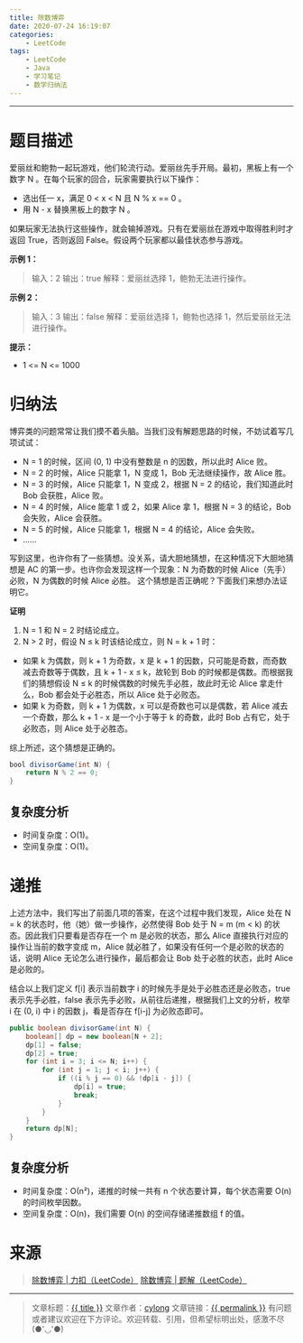 ```yaml
---
title: 除数博弈
date: 2020-07-24 16:19:07
categories:
    - LeetCode
tags:
    - LeetCode
    - Java
    - 学习笔记
    - 数学归纳法
---
```

---

# 题目描述

爱丽丝和鲍勃一起玩游戏，他们轮流行动。爱丽丝先手开局。最初，黑板上有一个数字 N 。在每个玩家的回合，玩家需要执行以下操作：

* 选出任一 x，满足 0 < x < N 且 N % x == 0 。
* 用 N - x 替换黑板上的数字 N 。

如果玩家无法执行这些操作，就会输掉游戏。只有在爱丽丝在游戏中取得胜利时才返回 True，否则返回 False。假设两个玩家都以最佳状态参与游戏。

**示例 1：**
> 输入：2
> 输出：true
> 解释：爱丽丝选择 1，鲍勃无法进行操作。

**示例 2：**
> 输入：3
> 输出：false
> 解释：爱丽丝选择 1，鲍勃也选择 1，然后爱丽丝无法进行操作。

**提示：**
* 1 <= N <= 1000

<!-- more -->

# 归纳法

博弈类的问题常常让我们摸不着头脑。当我们没有解题思路的时候，不妨试着写几项试试：

* N = 1 的时候，区间 (0, 1) 中没有整数是 n 的因数，所以此时 Alice 败。
* N = 2 的时候，Alice 只能拿 1，N 变成 1，Bob 无法继续操作，故 Alice 胜。
* N = 3 的时候，Alice 只能拿 1，N 变成 2，根据 N = 2 的结论，我们知道此时 Bob 会获胜，Alice 败。
* N = 4 的时候，Alice 能拿 1 或 2，如果 Alice 拿 1，根据 N = 3 的结论，Bob 会失败，Alice 会获胜。
* N = 5 的时候，Alice 只能拿 1，根据 N = 4 的结论，Alice 会失败。
* ......

写到这里，也许你有了一些猜想。没关系，请大胆地猜想，在这种情况下大胆地猜想是 AC 的第一步。也许你会发现这样一个现象：N 为奇数的时候 Alice（先手）必败，N 为偶数的时候 Alice 必胜。 这个猜想是否正确呢？下面我们来想办法证明它。

**证明**
1. N = 1 和 N = 2 时结论成立。
2. N > 2 时，假设 N ≤ k 时该结论成立，则 N = k + 1 时：
  * 如果 k 为偶数，则 k + 1 为奇数，x 是 k + 1 的因数，只可能是奇数，而奇数减去奇数等于偶数，且 k + 1 - x ≤ k，故轮到 Bob 的时候都是偶数。而根据我们的猜想假设 N ≤ k 的时候偶数的时候先手必胜，故此时无论 Alice 拿走什么，Bob 都会处于必胜态，所以 Alice 处于必败态。
  * 如果 k 为奇数，则 k + 1 为偶数，x 可以是奇数也可以是偶数，若 Alice 减去一个奇数，那么 k + 1 - x 是一个小于等于 k 的奇数，此时 Bob 占有它，处于必败态，则 Alice 处于必胜态。

综上所述，这个猜想是正确的。

```java
bool divisorGame(int N) {
    return N % 2 == 0;
}
```

## 复杂度分析

* 时间复杂度：Ο(1)。
* 空间复杂度：O(1)。

# 递推

上述方法中，我们写出了前面几项的答案，在这个过程中我们发现，Alice 处在 N = k 的状态时，他（她）做一步操作，必然使得 Bob 处于 N = m (m < k) 的状态。因此我们只要看是否存在一个 m 是必败的状态，那么 Alice 直接执行对应的操作让当前的数字变成 m，Alice 就必胜了，如果没有任何一个是必败的状态的话，说明 Alice 无论怎么进行操作，最后都会让 Bob 处于必胜的状态，此时 Alice 是必败的。

结合以上我们定义 f[i] 表示当前数字 i 的时候先手是处于必胜态还是必败态，true 表示先手必胜，false 表示先手必败，从前往后递推，根据我们上文的分析，枚举 i 在 (0, i) 中 i 的因数 j，看是否存在 f[i-j] 为必败态即可。

```java
public boolean divisorGame(int N) {
    boolean[] dp = new boolean[N + 2];
    dp[1] = false;
    dp[2] = true;
    for (int i = 3; i <= N; i++) {
        for (int j = 1; j < i; j++) {
            if ((i % j == 0) && !dp[i - j]) {
                dp[i] = true;
                break;
            }
        }
    }
    return dp[N];
}
```

## 复杂度分析

* 时间复杂度：Ο(n²)，递推的时候一共有 n 个状态要计算，每个状态需要 O(n) 的时间枚举因数。
* 空间复杂度：O(n)，我们需要 O(n) 的空间存储递推数组 f 的值。

# 来源

> [除数博弈 | 力扣（LeetCode）][1]
> [除数博弈 | 题解（LeetCode）][2]

---

> 文章标题：<a href='{{ permalink }}' title='{{ title }}' >{{ title }}</a>
> 文章作者：[cylong](http://www.cylong.com/about/ "cylong")
> 文章链接：<a href='{{ permalink }}' title='{{ title }}' >{{ permalink }}</a>
> 有问题或者建议欢迎在下方评论。欢迎转载、引用，但希望标明出处，感激不尽(●'◡'●)

[1]: https://leetcode-cn.com/problems/divisor-game/ "除数博弈 | 力扣（LeetCode）"
[2]: https://leetcode-cn.com/problems/divisor-game/solution/chu-shu-bo-yi-by-leetcode-solution/ "除数博弈 | 题解（LeetCode）"
